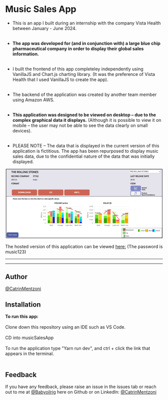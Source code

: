 # Music Sales App
* This is an app I built during an internship with the company Vista Health between January - June 2024.
<br/><br/>
* **The app was developed for (and in conjunction with) a large blue chip pharmaceutical company in order to display their global sales information.**
<br/><br/>
* I built the frontend of this app completeley independently using VanillaJS and Chart.js charting library. (It was the preference of Vista Health that I used VanillaJS to create the app).
<br/><br/>
* The backend of the application was created by another team member using Amazon AWS.
<br/><br/>

* **This application was designed to be viewed on desktop – due to the complex graphical data it displays.** (Although it is possible to view it on mobile – the user may not be able to see the data clearly on small devices).
  <br/><br/>
* PLEASE NOTE – The data that is displayed in the current version of this application is fictitious. The app has been repurposed to display music sales data, due to the confidential nature of the data that was initially displayed.

![Music Sales App](https://github.com/Babyoilrig/musicSalesApp/blob/main/public/music-sales-app-image.png)

The hosted version of this application can be viewed [here:](https://d3lbkpk336idnz.cloudfront.net/) (The password is music123)

***

***


**Author**
--------------

[@CatrinMentzoni](https://github.com/Babyoilrig)
 
**Installation**
-----------------

**To run this app:**
<br/><br/>
Clone down this repository using an IDE such as VS Code.
<br/><br/>
CD into musicSalesApp
<br/><br/>
To run the application type "Yarn run dev", and ctrl + click the link that appears in the terminal.
<br/><br/>
 
**Feedback**
-----------------
If you have any feedback, please raise an issue in the issues tab or reach out to me at [@Babyoilrig](https://github.com/Babyoilrig) here on Github or on LinkedIn: [@CatrinMentzoni](https://www.linkedin.com/in/catrin-mentzoni/) 
